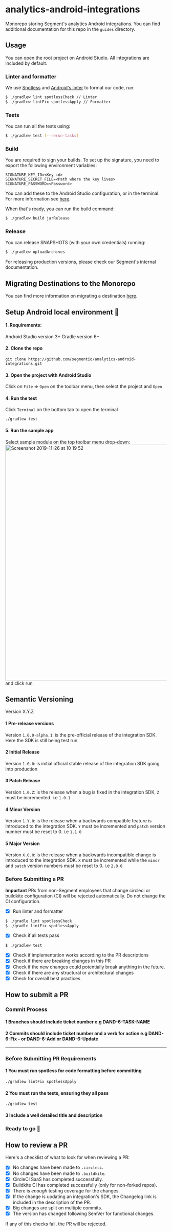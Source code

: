 # analytics-android-integrations
Monorepo storing Segment's analytics Android integrations. You can find additional documentation for this repo in the `guides` directory.

## Usage
You can open the root project on Android Studio. All integrations are included by default.

### Linter and formatter
We use [Spotless](https://github.com/diffplug/spotless) and [Android's linter](https://developer.android.com/studio/write/lint) to format our code, run:
```bash
$ ./gradlew lint spotlessCheck // Linter
$ ./gradlew lintFix spotlessApply // Formatter
```

### Tests
You can run all the tests using:
```bash
$ ./gradlew test [--rerun-tasks]
```

### Build
You are required to sign your builds. To set up the signature, you need to export the following environment variables:
```
SIGNATURE_KEY_ID=<Key id>
SIGNATURE_SECRET_FILE=<Path where the key lives>
SIGNATURE_PASSWORD=<Password>
```

You can add these to the Android Studio configuration, or in the terminal. For more information see [here](https://docs.gradle.org/current/userguide/signing_plugin.html).

When that's ready, you can run the build command:
```bash
$ ./gradlew build jarRelease
```

### Release
You can release SNAPSHOTS (with your own credentials) running:
```bash
$ ./gradlew uploadArchives
```

For releasing production versions, please check our Segment's internal documentation.

## Migrating Destinations to the Monorepo
You can find more information on migrating a destination [here](./guides/MIGRATING.md).

## Setup Android local environment :memo:
#### 1. Requirements:
Android Studio  version 3+
Gradle version 6+

#### 2. Clone the repo
```shell
git clone https://github.com/segmentio/analytics-android-integrations.git
```

#### 3. Open the project with Android Studio 

 Click on `File` => `Open` on the toolbar menu, then select the project and `Open`

#### 4. Run the test

Click `Terminal` on the bottom tab to open the terminal 
```shell
./gradlew test
```
#### 5. Run the sample app

Select sample module on the top toolbar menu drop-down:
<img width="734" alt="Screenshot 2019-11-26 at 10 19 52" src="https://user-images.githubusercontent.com/20865566/69715500-a2628e80-1108-11ea-8d27-52297b11d9a8.png">
and click run

## Semantic Versioning

Version X.Y.Z
#### 1 Pre-release versions
Version `1.0.0-alpha.1`: is the pre-official release of the integration SDK. Here the SDK is still being test run

#### 2 Initial Release
Version `1.0.0`: is initial official stable release of the integration SDK going into production

#### 3 Patch Release
Version `1.0.Z`: is the release when a bug is fixed in the integration SDK, `Z` must be incremented. i.e `1.0.1`

#### 4 Minor Version 
Version `1.Y.0`: is the release when a backwards compatible feature is introduced to the integration SDK. `Y` must be incremented and `patch` version number must be reset to 0. i.e `1.1.0`

#### 5 Major Version 
Version `X.0.0`: is the release when a backwards incompatible change is introduced to the integration SDK. `X` must  be incremented while the `minor` and `patch` version numbers must be reset to 0. i.e  `2.0.0`

### Before Submitting a PR
**Important** PRs from non-Segment employees that change circleci or buildkite configuration (CI) will be
rejected automatically. Do not change the CI configuration.

- [x] Run linter and formatter
```bash
$ ./gradle lint spotlessCheck
$ ./gradle lintFix spotlessApply
```

- [x] Check if all tests pass
```bash
$ ./gradlew test
```
- [x] Check if implementation works according to the PR descriptions
- [x] Check if there are breaking changes in this PR
- [x] Check if the new changes could potentially break anything in the future.
- [x] Check if there are any structural or architectural changes
- [x] Check for overall best practices

## How to submit a PR 

### Commit Process
#### 1 Branches should include ticket number e.g DAND-6-TASK-NAME
#### 2 Commits should include ticket number and a verb for action e.g DAND-6-Fix - or DAND-6-Add or DAND-6-Update
---
### Before Submitting PR Requirements
#### 1 You must run spotless for code formatting before committing
```
./gradlew lintFix spotlessApply
```
#### 2 You must run the tests, ensuring they all pass
```
./gradlew test
```
#### 3 Include a well detailed title and description 

### Ready to go :rocket:

## How to review a PR
Here's a checklist of what to look for when reviewing a PR:
- [x] No changes have been made to `.circleci`.
- [x] No changes have been made to `.buildkite`.
- [x] CircleCI SaaS has completed successfully.
- [x] Buildkite CI has completed successfully (only for non-forked repos).
- [x] There is *enough* testing coverage for the changes.
- [x] If the change is updating an integration's SDK, the Changelog link is included in the description of the PR.
- [x] Big changes are split on multiple commits.
- [x] The version has changed following SemVer for functional changes.

If any of this checks fail, the PR will be rejected.